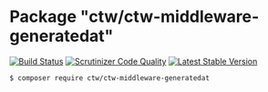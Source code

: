 # Package "ctw/ctw-middleware-generatedat"

[![Build Status](https://scrutinizer-ci.com/g/jonathanmaron/ctw-middleware-generatedat/badges/build.png?b=master)](https://scrutinizer-ci.com/g/jonathanmaron/ctw-middleware-generatedat/build-status/master)
[![Scrutinizer Code Quality](https://scrutinizer-ci.com/g/jonathanmaron/ctw-middleware-generatedat/badges/quality-score.png?b=master)](https://scrutinizer-ci.com/g/jonathanmaron/ctw-middleware-generatedat/?branch=master)
[![Latest Stable Version](https://poser.pugx.org/ctw/ctw-middleware-generatedat/v/stable)](https://packagist.org/packages/ctw/ctw-middleware-generatedat)

```bash
$ composer require ctw/ctw-middleware-generatedat
```